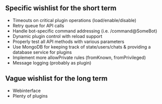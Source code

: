 ## Specific wishlist for the short term

* Timeouts on critical plugin operations (load/enable/disable)
* Retry queue for API calls
* Handle bot-specific command addressing (i.e. /command@SomeBot)
* Dynamic plugin control with reload support
* Properly test all API methods with various parameters
* Use MongoDB for keeping track of state/users/chats & providing a database service for plugins
* Implement more allowPrivate rules (fromKnown, fromPrivileged)
* Message logging (probably as plugin)

## Vague wishlist for the long term

* Webinterface
* Plenty of plugins
